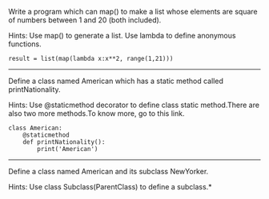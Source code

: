 Write a program which can map() to make a list whose elements are square of numbers between 1 and 20 (both included).

Hints:
Use map() to generate a list. Use lambda to define anonymous functions.

```
result = list(map(lambda x:x**2, range(1,21)))

```
---

Define a class named American which has a static method called printNationality.

Hints:
Use @staticmethod decorator to define class static method.There are also two more methods.To know more, go to this link.
```
class American:
    @staticmethod
    def printNationality():
        print('American')

```
---

Define a class named American and its subclass NewYorker.

Hints:
Use class Subclass(ParentClass) to define a subclass.*



